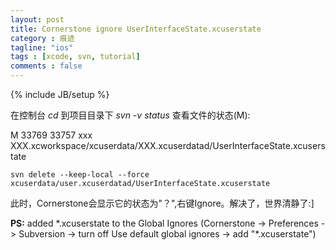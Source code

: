 ```yaml
---
layout: post
title: Cornerstone ignore UserInterfaceState.xcuserstate
category : 痕迹
tagline: "ios"
tags : [xcode, svn, tutorial]
comments : false
---
```

{% include JB/setup %}

在控制台 _cd_ 到项目目录下
*svn -v status* 查看文件的状态(M):

M   33769    33757 xxx         XXX.xcworkspace/xcuserdata/XXX.xcuserdatad/UserInterfaceState.xcuserstate

	svn delete --keep-local --force xcuserdata/user.xcuserdatad/UserInterfaceState.xcuserstate

此时，Cornerstone会显示它的状态为"？",右键Ignore。解决了，世界清静了:]


**PS:**
added *.xcuserstate to the Global Ignores 
	(Cornerstone -> Preferences -> Subversion -> turn off Use default global ignores -> add "\*.xcuserstate")